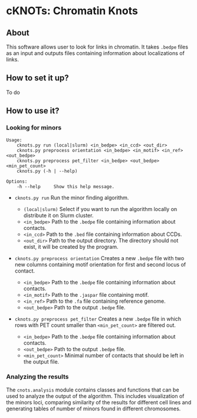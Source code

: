 # cKNOTs: Chromatin Knots

## About

This software allows user to look for links in chromatin. It takes `.bedpe` files as an input and outputs 
files containing information about localizations of links. 


## How to set it up?

To do

## How to use it?
### Looking for minors 
```
Usage:
    cknots.py run (local|slurm) <in_bedpe> <in_ccd> <out_dir>
    cknots.py preprocess orientation <in_bedpe> <in_motif> <in_ref> <out_bedpe>
    cknots.py preprocess pet_filter <in_bedpe> <out_bedpe> <min_pet_count>
    cknots.py (-h | --help)

Options:
    -h --help     Show this help message.
```

- `cknots.py run` Run the minor finding algorithm.
    - `(local|slurm)` Select if you want to run the algorithm locally on distribute it on Slurm cluster. 
    - `<in_bedpe>` Path to the `.bedpe` file containing information about contacts.
    - `<in_ccd>` Path to the `.bed` file containing information about CCDs.
    - `<out_dir>` Path to the output directory. The directory should not exist, it will be created by the program.

    
- `cknots.py preprocess orientation` Creates a new `.bedpe` file with two new columns containing
  motif orientation for first and second locus of contact. 
    - `<in_bedpe>` Path to the `.bedpe` file containing information about contacts.
    - `<in_motif>` Path to the `.jaspar` file containing motif.
    - `<in_ref>` Path to the `.fa` file containing reference genome.
    - `<out_bedpe>` Path to the output `.bedpe` file.
    

- `cknots.py preprocess pet_filter` Creates a new `.bedpe` file in which rows with PET count smaller
  than `<min_pet_count>` are filtered out. 
    - `<in_bedpe>` Path to the `.bedpe` file containing information about contacts.
    - `<out_bedpe>` Path to the output `.bedpe` file.
    - `<min_pet_count>` Minimal number of contacts that should be left in the output file.
    

### Analyzing the results
The `cnots.analysis` module contains classes and functions that can be used to analyze the output 
of the algorithm. This includes visualization of the minors loci, comparing similarity of the 
results for different cell lines and generating tables of number of minors found in different chromosomes.
